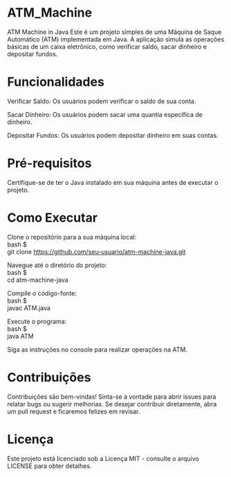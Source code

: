 # ATM_Machine
ATM Machine in Java
Este é um projeto simples de uma Máquina de Saque Automático (ATM) implementada em Java. A aplicação simula as operações básicas de um caixa eletrônico, como verificar saldo, sacar dinheiro e depositar fundos.

# Funcionalidades
Verificar Saldo: Os usuários podem verificar o saldo de sua conta.

Sacar Dinheiro: Os usuários podem sacar uma quantia específica de dinheiro.

Depositar Fundos: Os usuários podem depositar dinheiro em suas contas.


# Pré-requisitos
Certifique-se de ter o Java instalado em sua máquina antes de executar o projeto.

# Como Executar
Clone o repositório para a sua máquina local: <br>
bash $ <br>
git clone https://github.com/seu-usuario/atm-machine-java.git

Navegue até o diretório do projeto: <br>
bash $ <br>
cd atm-machine-java

Compile o código-fonte: <br>
bash $ <br>
javac ATM.java

Execute o programa: <br>
bash $ <br>
java ATM

Siga as instruções no console para realizar operações na ATM.

# Contribuições
Contribuições são bem-vindas! Sinta-se à vontade para abrir issues para relatar bugs ou sugerir melhorias. Se desejar contribuir diretamente, abra um pull request e ficaremos felizes em revisar.

# Licença
Este projeto está licenciado sob a Licença MIT - consulte o arquivo LICENSE para obter detalhes.


